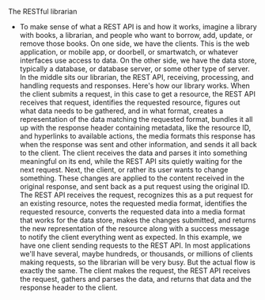 The RESTful librarian
- To make sense of what a REST API is and how it works, imagine a library with books, a librarian, and people who want to borrow, add, update, or remove those books. On one side, we have the clients. This is the web application, or mobile app, or doorbell, or smartwatch, or whatever interfaces use access to data. On the other side, we have the data store, typically a database, or database server, or some other type of server. In the middle sits our librarian, the REST API, receiving, processing, and handling requests and responses. Here's how our library works. When the client submits a request, in this case to get a resource, the REST API receives that request, identifies the requested resource, figures out what data needs to be gathered, and in what format, creates a representation of the data matching the requested format, bundles it all up with the response header containing metadata, like the resource ID, and hyperlinks to available actions, the media formats this response has when the response was sent and other information, and sends it all back to the client. The client receives the data and parses it into something meaningful on its end, while the REST API sits quietly waiting for the next request. Next, the client, or rather its user wants to change something. These changes are applied to the content received in the original response, and sent back as a put request using the original ID. The REST API receives the request, recognizes this as a put request for an existing resource, notes the requested media format, identifies the requested resource, converts the requested data into a media format that works for the data store, makes the changes submitted, and returns the new representation of the resource along with a success message to notify the client everything went as expected. In this example, we have one client sending requests to the REST API. In most applications we'll have several, maybe hundreds, or thousands, or millions of clients making requests, so the librarian will be very busy. But the actual flow is exactly the same. The client makes the request, the REST API receives the request, gathers and parses the data, and returns that data and the response header to the client.